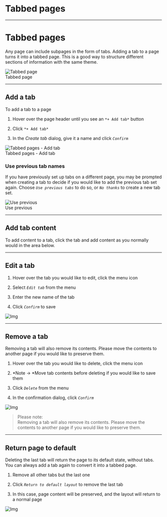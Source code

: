 
# Tabbed pages

---

# Tabbed pages

Any page can include subpages in the form of tabs. Adding a tab to a page turns it into a tabbed page. This is a good way to structure different sections of information with the same theme.

  
![Tabbed page](https://studio-assets.supernova.io/design-systems/6475/6fb50f1f-9a42-4945-bd54-5200338d1b2f.png?Expires=1972252800&Policy=eyJTdGF0ZW1lbnQiOlt7IlJlc291cmNlIjoiaHR0cHM6Ly9zdHVkaW8tYXNzZXRzLnN1cGVybm92YS5pby9kZXNpZ24tc3lzdGVtcy82NDc1LzZmYjUwZjFmLTlhNDItNDk0NS1iZDU0LTUyMDAzMzhkMWIyZi5wbmciLCJDb25kaXRpb24iOnsiRGF0ZUxlc3NUaGFuIjp7IkFXUzpFcG9jaFRpbWUiOjE5NzIyNTI4MDB9fX1dfQ__&Signature=Y5rrjVZy9e83T1xW9sF8uwGAKECtd32qW-nx~kzLQi5SymGf2FE1swJqygT3UDARvBUPks5PdVB1H2CunRsKB9z2-P5K9Rp2fMO~7Uz6K9FFOD09avzmWD8EVDg11aMJG5WdtKNTm6wLRXJ58D7He0vekZX9zD77IsnpHnAquLS5zODKmVh6skebAibwnEEIiSsKLYxP6w6svtDBE02ppic4QJzYLxdZdomNwT3ZJXwaVXd-~u9IeCOvoaenSkgWKW614GiyG4~nTbYng0AIuc59Vfi68QK~PvA~g1CJi6muEXuchCTrFKA5c1kGTV8k9u0c9Hb6QXyaCMIvXxuI4g__&Key-Pair-Id=APKAJGK34LCCAUR7N6LA)  
Tabbed page  


---

## Add a tab

To add a tab to a page

1. Hover over the page header until you see an `*+ Add tab*` button

1. Click `*+ Add tab*`

1. In the *Create tab* dialog, give it a name and click *`Confirm`*

  
![Tabbed pages - Add tab](https://studio-assets.supernova.io/design-systems/6475/31899b73-9801-4fcb-8a64-382d3eceec9b.png?Expires=1972252800&Policy=eyJTdGF0ZW1lbnQiOlt7IlJlc291cmNlIjoiaHR0cHM6Ly9zdHVkaW8tYXNzZXRzLnN1cGVybm92YS5pby9kZXNpZ24tc3lzdGVtcy82NDc1LzMxODk5YjczLTk4MDEtNGZjYi04YTY0LTM4MmQzZWNlZWM5Yi5wbmciLCJDb25kaXRpb24iOnsiRGF0ZUxlc3NUaGFuIjp7IkFXUzpFcG9jaFRpbWUiOjE5NzIyNTI4MDB9fX1dfQ__&Signature=aatD~TFdiv5csSeTFKZqROwDX3sPyN36iJlv57U-0gaTKQd97eOPPrQQqG6MsXPVkHekRXhZ0yNda9zkvtOsA63XDN6VySVKq-bcH2qJoU8tukiEu-gzlK3wWDFsYrm53ElTusjhoH1F6~yYG42KBk02~MS1mq65nMLGJvHyltaHXn3S8qEyZJqoQSbNJEiR3HIQ9rrroLtFo6PsM-M9-YMLnofNNgclzxD5T7w~WYdxQb5BnpUkBJvRI-b2tO19GHa~u3a7bXlV2M6L8OaWPMKWGwbpomMRTRJZbW6MUjHKW3VrFiGfUUtuJHFQJyU6bOyTRUzqiEBUOi4E9XOiVw__&Key-Pair-Id=APKAJGK34LCCAUR7N6LA)  
Tabbed pages - Add tab  


### Use previous tab names

If you have previously set up tabs on a different page, you may be prompted when creating a tab to decide if you would like to add the previous tab set again. Choose *`Use previous tabs`* to do so, or *`No thanks`* to create a new tab set.

  
![Use previous](https://studio-assets.supernova.io/design-systems/6475/6fdfb8db-2b07-481b-8031-dc56b7968b59.png?Expires=1972252800&Policy=eyJTdGF0ZW1lbnQiOlt7IlJlc291cmNlIjoiaHR0cHM6Ly9zdHVkaW8tYXNzZXRzLnN1cGVybm92YS5pby9kZXNpZ24tc3lzdGVtcy82NDc1LzZmZGZiOGRiLTJiMDctNDgxYi04MDMxLWRjNTZiNzk2OGI1OS5wbmciLCJDb25kaXRpb24iOnsiRGF0ZUxlc3NUaGFuIjp7IkFXUzpFcG9jaFRpbWUiOjE5NzIyNTI4MDB9fX1dfQ__&Signature=hpQFAvYou9cnWM7r9DkxD3Ugx6xNgkEIEtZf2OFszr9YlsARu7qSKEx~7FDgySr2RXYklnbfT6cfi2kAjdnkmerJ185pyz0tk8~XH6mWimE8GmvwKuUbldNGt-tMUAHvFZqidrr4sI~SCJjAHgZs7zO2wYdGPbwxodhDXPh9F4758fnjtqMp4FDhSg1fACaVuKGfMc9w5bCLFCATXCTnc7GFif96nV3jsO418OSN9cLVyaUzNUvEF~5gCEF7ilRYO4Dm06O6Lky0sb07NCaBmdKeN2lAFi7g2LRtBePtUia9gpzP6ZOBikHwTRMTUxjNXzh2r6EuADYC3oVn4cl~0Q__&Key-Pair-Id=APKAJGK34LCCAUR7N6LA)  
Use previous  


---

## Add tab content

To add content to a tab, click the tab and add content as you normally would in the area below.

---

## Edit a tab

1. Hover over the tab you would like to edit, click the menu icon

1. Select *`Edit tab`* from the menu

1. Enter the new name of the tab

1. Click *`Confirm`* to save

![Img](https://studio-assets.supernova.io/design-systems/6475/4fef6f50-498a-4dcc-9f4c-8abdf528b2e8.png?Expires=1972252800&Policy=eyJTdGF0ZW1lbnQiOlt7IlJlc291cmNlIjoiaHR0cHM6Ly9zdHVkaW8tYXNzZXRzLnN1cGVybm92YS5pby9kZXNpZ24tc3lzdGVtcy82NDc1LzRmZWY2ZjUwLTQ5OGEtNGRjYy05ZjRjLThhYmRmNTI4YjJlOC5wbmciLCJDb25kaXRpb24iOnsiRGF0ZUxlc3NUaGFuIjp7IkFXUzpFcG9jaFRpbWUiOjE5NzIyNTI4MDB9fX1dfQ__&Signature=TNSeZCF69jpUSilWUKSUD1k8r7ypRCNHRrcHGQyFTZFlpmZBLlZuQJy2a1RHXXSCfG5GINiM1CJen836WjpJNVcwLzXcuUJOVFocDavotyQag4Id8t59pUCPbISzRnnMAxMT2yM4Byl~pZyjo9S10ZeRLlUgpAAon7sVQ5WpkN6h9sRM0vQbld7AOADtMxnGbv9bPVTGRK45pCOExJ7oH2wdmbWcYkb34ak6mYlpj~mWY~MVbSYrvvLXOWRojomsqmX1TKsmuwItxCjXGJ47wZVvuLBdQPg5EIkjvYuQheFIzeml~F3uJm1WIq-u43EHUc7o~rUDIHO4BPg6DQDAbQ__&Key-Pair-Id=APKAJGK34LCCAUR7N6LA)

---

## Remove a tab

Removing a tab will also remove its contents. Please move the contents to another page if you would like to preserve them.

1. Hover over the tab you would like to delete, click the menu icon

1. *Note -> *Move tab contents before deleting if you would like to save them

1. Click *`Delete`* from the menu

1. In the confirmation dialog, click *`Confirm`*

![Img](https://studio-assets.supernova.io/design-systems/6475/c41f844e-c9fc-4f38-96e6-9ac87aeb55a8.png?Expires=1972252800&Policy=eyJTdGF0ZW1lbnQiOlt7IlJlc291cmNlIjoiaHR0cHM6Ly9zdHVkaW8tYXNzZXRzLnN1cGVybm92YS5pby9kZXNpZ24tc3lzdGVtcy82NDc1L2M0MWY4NDRlLWM5ZmMtNGYzOC05NmU2LTlhYzg3YWViNTVhOC5wbmciLCJDb25kaXRpb24iOnsiRGF0ZUxlc3NUaGFuIjp7IkFXUzpFcG9jaFRpbWUiOjE5NzIyNTI4MDB9fX1dfQ__&Signature=NkS4rGnKvm9e-~fGumOFQY2~0S18jjs9~HiZ6Pps3VzwAeWQU~RR9FkJ-NU29CfZn1fo9ju2M-ql6Gt9d4Jfxeomq7h5nEK78sjAWRgbUiGhKTZ-FOQtskRGhrvbbeZM3vOOocq9C3F~QJikdVGnex5qpaCCCHdeSsy7a-vHBix4eoWqvyP8Z8-dGxMShoi81efzHcDEVGdLFayefPy8Epxd77s10nUWrsX5CXCYbigWwI~WlWJGDcnmnA04HvK33HyF2KRBPBpBl1-bNbUH2T7Ix6w6G7Q6mx56ve~u7lsOaLDQcs7xW~EiWLAJ4PDI6VpXeGamQjpdWg5-7XFabQ__&Key-Pair-Id=APKAJGK34LCCAUR7N6LA)

> Please note:  
> Removing a tab will also remove its contents. Please move the contents to another page if you would like to preserve them.

---

## Return page to default

Deleting the last tab will return the page to its default state, without tabs. You can always add a tab again to convert it into a tabbed page. 

1. Remove all other tabs but the last one

1. Click *`Return to default layout`* to remove the last tab

1. In this case, page content will be preserved, and the layout will return to a normal page

![Img](https://studio-assets.supernova.io/design-systems/6475/35d1945b-fb80-4616-ae36-4ee09dc8c694.png?Expires=1972252800&Policy=eyJTdGF0ZW1lbnQiOlt7IlJlc291cmNlIjoiaHR0cHM6Ly9zdHVkaW8tYXNzZXRzLnN1cGVybm92YS5pby9kZXNpZ24tc3lzdGVtcy82NDc1LzM1ZDE5NDViLWZiODAtNDYxNi1hZTM2LTRlZTA5ZGM4YzY5NC5wbmciLCJDb25kaXRpb24iOnsiRGF0ZUxlc3NUaGFuIjp7IkFXUzpFcG9jaFRpbWUiOjE5NzIyNTI4MDB9fX1dfQ__&Signature=dkGEoHFn3SQFPxReglpzpb8qFkol4L35ktnQk6XueRVRU1W8NcdyDP-PFzwV~l9YgOYyNydu97uxMOS6vBezJ8p4zuYud0Q66JvF7ioIZ6slqfV6Y9881ebt0MiU3zt9q2DzZ4FPT80apv7qnK5azp2QMmFy4mPWm6TqvF3y4KIGqmRsb5P2iIAn7DLApk3FaNEQs3rgdqy9VTk--EAy-X5AZ6egMRxnCaFwMTESib3O9z8KQTtB~-v5nurcJ~MyUMF-5evd5WYw3pFgxczvgWO4yNAtWUUS4MM2d1kiXMl~UeQ7Gwb9AMx0j5zBK5msXvCihwGxO5troaZ4j4p2Sg__&Key-Pair-Id=APKAJGK34LCCAUR7N6LA)